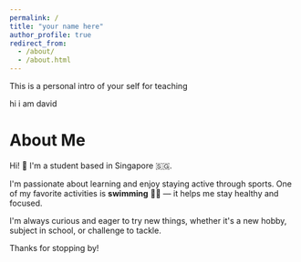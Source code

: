 ```yaml
---
permalink: /
title: "your name here"
author_profile: true
redirect_from: 
  - /about/
  - /about.html
---
```


This is a personal intro of your self for teaching

hi i am david

# About Me

Hi! 👋 I'm a student based in Singapore 🇸🇬.

I'm passionate about learning and enjoy staying active through sports. One of my favorite activities is **swimming** 🏊‍♂️ — it helps me stay healthy and focused.

I'm always curious and eager to try new things, whether it's a new hobby, subject in school, or challenge to tackle.

Thanks for stopping by!

